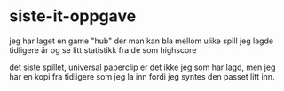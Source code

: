 # siste-it-oppgave

jeg har laget en game "hub" der man kan bla mellom ulike spill jeg lagde tidligere år og se litt statistikk fra de som highscore

det siste spillet, universal paperclip er det ikke jeg som har lagd, men jeg har en kopi fra tidligere som jeg la inn fordi jeg syntes den passet litt inn.